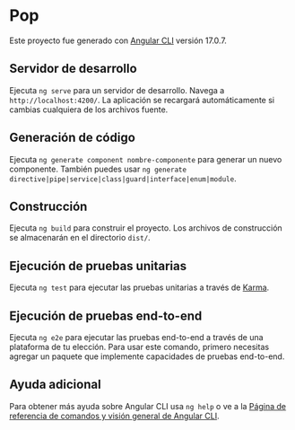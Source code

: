 # Pop

Este proyecto fue generado con [Angular CLI](https://github.com/angular/angular-cli) versión 17.0.7.

## Servidor de desarrollo

Ejecuta <code>ng serve</code> para un servidor de desarrollo. Navega a `http://localhost:4200/`. La aplicación se recargará automáticamente si cambias cualquiera de los archivos fuente.

## Generación de código

Ejecuta `ng generate component nombre-componente` para generar un nuevo componente. También puedes usar `ng generate directive|pipe|service|class|guard|interface|enum|module`.

## Construcción

Ejecuta <code>ng build</code> para construir el proyecto. Los archivos de construcción se almacenarán en el directorio `dist/`.

## Ejecución de pruebas unitarias

Ejecuta <code>ng test</code> para ejecutar las pruebas unitarias a través de [Karma](https://karma-runner.github.io).

## Ejecución de pruebas end-to-end

Ejecuta `ng e2e` para ejecutar las pruebas end-to-end a través de una plataforma de tu elección. Para usar este comando, primero necesitas agregar un paquete que implemente capacidades de pruebas end-to-end.

## Ayuda adicional

Para obtener más ayuda sobre Angular CLI usa `ng help` o ve a la [Página de referencia de comandos y visión general de Angular CLI](https://angular.io/cli).
